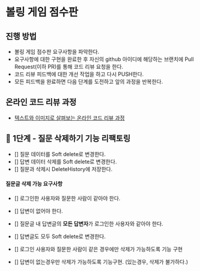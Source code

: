 # 볼링 게임 점수판

## 진행 방법

* 볼링 게임 점수판 요구사항을 파악한다.
* 요구사항에 대한 구현을 완료한 후 자신의 github 아이디에 해당하는 브랜치에 Pull Request(이하 PR)를 통해 코드 리뷰 요청을 한다.
* 코드 리뷰 피드백에 대한 개선 작업을 하고 다시 PUSH한다.
* 모든 피드백을 완료하면 다음 단계를 도전하고 앞의 과정을 반복한다.

## 온라인 코드 리뷰 과정

* [텍스트와 이미지로 살펴보는 온라인 코드 리뷰 과정](https://github.com/next-step/nextstep-docs/tree/master/codereview)

## 🚀 1단계 - 질문 삭제하기 기능 리팩토링

- [] 질문 데이터를 Soft delete로 변경한다.
- [] 답변 데이터 삭제를 Soft delete로 변경한다.
- [] 질문과 삭제시 DeleteHistory에 저장한다.

#### 질문글 삭제 가능 요구사항

- [] 로그인한 사용자와 질문한 사람이 같아야 한다.
- [] 답변이 없어야 한다.
- [] 질문글 내 답변글의 **모든 답변자**가 로그인한 사용자와 같아야 한다.
- [] 답변글도 모두 Soft delete로 변경한다.

- [] 로그인 사용자와 질문한 사람이 같은 경우에만 삭제가 가능하도록 기능 구현
- [] 답변이 없는경우만 삭제가 가능하도록 기능구현. (있는경우, 삭제가 불가하다.)